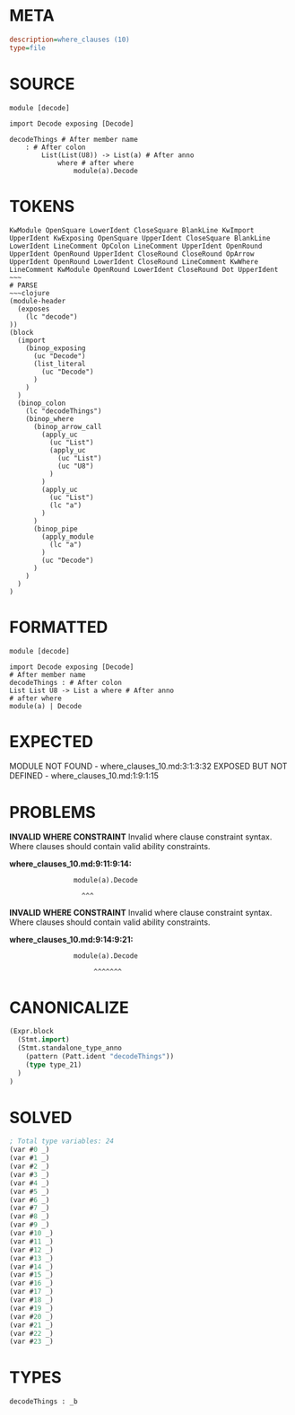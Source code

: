 # META
~~~ini
description=where_clauses (10)
type=file
~~~
# SOURCE
~~~roc
module [decode]

import Decode exposing [Decode]

decodeThings # After member name
	: # After colon
		List(List(U8)) -> List(a) # After anno
			where # after where
				module(a).Decode
~~~
# TOKENS
~~~text
KwModule OpenSquare LowerIdent CloseSquare BlankLine KwImport UpperIdent KwExposing OpenSquare UpperIdent CloseSquare BlankLine LowerIdent LineComment OpColon LineComment UpperIdent OpenRound UpperIdent OpenRound UpperIdent CloseRound CloseRound OpArrow UpperIdent OpenRound LowerIdent CloseRound LineComment KwWhere LineComment KwModule OpenRound LowerIdent CloseRound Dot UpperIdent ~~~
# PARSE
~~~clojure
(module-header
  (exposes
    (lc "decode")
))
(block
  (import
    (binop_exposing
      (uc "Decode")
      (list_literal
        (uc "Decode")
      )
    )
  )
  (binop_colon
    (lc "decodeThings")
    (binop_where
      (binop_arrow_call
        (apply_uc
          (uc "List")
          (apply_uc
            (uc "List")
            (uc "U8")
          )
        )
        (apply_uc
          (uc "List")
          (lc "a")
        )
      )
      (binop_pipe
        (apply_module
          (lc "a")
        )
        (uc "Decode")
      )
    )
  )
)
~~~
# FORMATTED
~~~roc
module [decode]

import Decode exposing [Decode]
# After member name
decodeThings : # After colon
List List U8 -> List a where # After anno
# after where
module(a) | Decode
~~~
# EXPECTED
MODULE NOT FOUND - where_clauses_10.md:3:1:3:32
EXPOSED BUT NOT DEFINED - where_clauses_10.md:1:9:1:15
# PROBLEMS
**INVALID WHERE CONSTRAINT**
Invalid where clause constraint syntax.
Where clauses should contain valid ability constraints.

**where_clauses_10.md:9:11:9:14:**
```roc
				module(a).Decode
```
				      ^^^


**INVALID WHERE CONSTRAINT**
Invalid where clause constraint syntax.
Where clauses should contain valid ability constraints.

**where_clauses_10.md:9:14:9:21:**
```roc
				module(a).Decode
```
				         ^^^^^^^


# CANONICALIZE
~~~clojure
(Expr.block
  (Stmt.import)
  (Stmt.standalone_type_anno
    (pattern (Patt.ident "decodeThings"))
    (type type_21)
  )
)
~~~
# SOLVED
~~~clojure
; Total type variables: 24
(var #0 _)
(var #1 _)
(var #2 _)
(var #3 _)
(var #4 _)
(var #5 _)
(var #6 _)
(var #7 _)
(var #8 _)
(var #9 _)
(var #10 _)
(var #11 _)
(var #12 _)
(var #13 _)
(var #14 _)
(var #15 _)
(var #16 _)
(var #17 _)
(var #18 _)
(var #19 _)
(var #20 _)
(var #21 _)
(var #22 _)
(var #23 _)
~~~
# TYPES
~~~roc
decodeThings : _b
~~~

